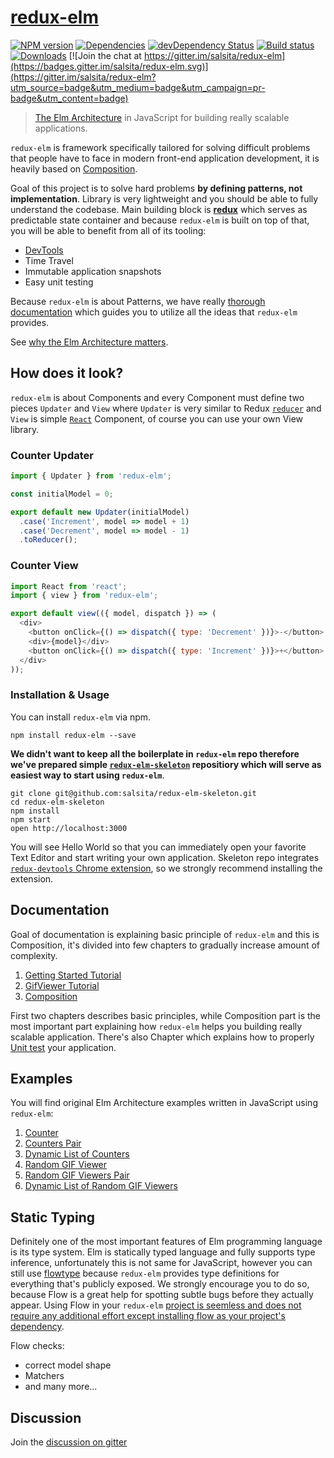 # [redux-elm](http://salsita.github.io/redux-elm)

[![NPM version][npm-image]][npm-url]
[![Dependencies][dependencies]][npm-url]
[![devDependency Status][dev-dependencies]][dev-dependencies-url]
[![Build status][travis-image]][travis-url]
[![Downloads][downloads-image]][downloads-url]
[![Join the chat at https://gitter.im/salsita/redux-elm](https://badges.gitter.im/salsita/redux-elm.svg)](https://gitter.im/salsita/redux-elm?utm_source=badge&utm_medium=badge&utm_campaign=pr-badge&utm_content=badge)

> [The Elm Architecture](https://github.com/evancz/elm-architecture-tutorial) in JavaScript for building really scalable applications.

`redux-elm` is framework specifically tailored for solving difficult problems that people have to face in modern front-end application development, it is heavily based on [Composition](http://salsita.github.io/redux-elm/composition/).

Goal of this project is to solve hard problems **by defining patterns, not implementation**. Library is very lightweight and you should be able to fully understand the codebase. Main building block is **[redux](http://github.com/reactjs/redux)** which serves as predictable state container and because `redux-elm` is built on top of that, you will be able to benefit from all of its tooling:


* [DevTools](https://github.com/zalmoxisus/redux-devtools-extension)
* Time Travel
* Immutable application snapshots
* Easy unit testing

Because `redux-elm` is about Patterns, we have really [thorough documentation](http://salsita.github.io/redux-elm) which guides you to utilize all the ideas that `redux-elm` provides.

See [why the Elm Architecture matters](http://salsita.github.io/redux-elm/).

## How does it look?

`redux-elm` is about Components and every Component must define two pieces `Updater` and `View` where `Updater` is very similar to Redux [`reducer`](http://redux.js.org/docs/basics/Reducers.html) and `View` is simple [`React`](https://facebook.github.io/react/) Component, of course you can use your own View library.

### Counter Updater

```javascript
import { Updater } from 'redux-elm';

const initialModel = 0;

export default new Updater(initialModel)
  .case('Increment', model => model + 1)
  .case('Decrement', model => model - 1)
  .toReducer();
```

### Counter View

```javascript
import React from 'react';
import { view } from 'redux-elm';

export default view(({ model, dispatch }) => (
  <div>
    <button onClick={() => dispatch({ type: 'Decrement' })}>-</button>
    <div>{model}</div>
    <button onClick={() => dispatch({ type: 'Increment' })}>+</button>
  </div>
));

```

### Installation & Usage
You can install `redux-elm` via npm.

```
npm install redux-elm --save
```

**We didn't want to keep all the boilerplate in `redux-elm` repo therefore we've prepared simple [`redux-elm-skeleton`](http://github.com/salsita/redux-elm-skeleton) repositiory which will serve as easiest way to start using `redux-elm`**.

```
git clone git@github.com:salsita/redux-elm-skeleton.git
cd redux-elm-skeleton
npm install
npm start
open http://localhost:3000
```

You will see Hello World so that you can immediately open your favorite Text Editor and start writing your own application. Skeleton repo integrates [`redux-devtools` Chrome extension](https://github.com/zalmoxisus/redux-devtools-extension), so we strongly recommend installing the extension.

## Documentation

Goal of documentation is explaining basic principle of `redux-elm` and this is Composition, it's divided into few chapters to gradually increase amount of complexity. 

1. [Getting Started Tutorial](http://salsita.github.io/redux-elm/getting-started/)
2. [GifViewer Tutorial](http://salsita.github.io/redux-elm/gif-viewer/)
3. [Composition](http://salsita.github.io/redux-elm/composition/)

First two chapters describes basic principles, while Composition part is the most important part explaining how `redux-elm` helps you building really scalable application. There's also Chapter which explains how to properly [Unit test](http://salsita.github.io/redux-elm/gif-viewer/unit-tests.html) your application.

## Examples

You will find original Elm Architecture examples written in JavaScript using `redux-elm`:

1. [Counter](./examples/counter)
2. [Counters Pair](./examples/pair-of-counters)
2. [Dynamic List of Counters](./examples/dynamic-list-of-counters)
2. [Random GIF Viewer](./examples/random-gif-viewer)
2. [Random GIF Viewers Pair](./examples/gif-viewers-pair)
2. [Dynamic List of Random GIF Viewers](./examples/gif-viewers-dynamic-list)

## Static Typing
Definitely one of the most important features of Elm programming language is its type system. Elm is statically typed language and fully supports type inference, unfortunately this is not same for JavaScript, however you can still use [flowtype](http://flowtype.org/) because `redux-elm` provides type definitions for everything that's publicly exposed. We strongly encourage you to do so, because Flow is a great help for spotting subtle bugs before they actually appear. Using Flow in your `redux-elm` [project is seemless and does not require any additional effort except installing flow as your project's dependency](https://github.com/salsita/redux-elm-skeleton/commit/cd6d370a4dcc999779ebd0eb3f67dff1ac1bfb1d).

Flow checks:

* correct model shape
* Matchers
* and many more...

## Discussion
Join the [discussion on gitter](https://gitter.im/salsita/redux-elm)

[npm-image]: https://img.shields.io/npm/v/redux-elm.svg?style=flat-square
[npm-url]: https://npmjs.org/package/redux-elm
[travis-image]: https://img.shields.io/travis/salsita/redux-elm.svg?style=flat-square
[travis-url]: https://travis-ci.org/salsita/redux-elm
[downloads-image]: http://img.shields.io/npm/dm/redux-elm.svg?style=flat-square
[downloads-url]: https://npmjs.org/package/redux-elm
[dependencies]: https://david-dm.org/salsita/redux-elm.svg
[dev-dependencies]: https://david-dm.org/salsita/redux-elm/dev-status.svg
[dev-dependencies-url]: https://david-dm.org/salsita/redux-elm#info=devDependencies
